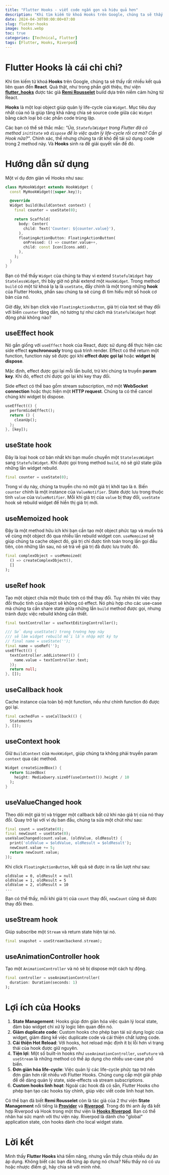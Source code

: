 ```yaml
---
title: "Flutter Hooks - viết code ngắn gọn và hiệu quả hơn"
description: "Khi tìm kiếm từ khoá Hooks trên Google, chúng ta sẽ thấy rất nhiều kết quả liên quan đến React. Quả thật, như trong phần giới thiệu, thư viện flutter_hooks được tác giả Remi Rousselet build dựa trên niềm cảm hứng từ React."
date: 2024-04-30T00:00:00+07:00
slug: flutter-hooks
image: hooks.webp
toc: true
categories: [Technical, Flutter]
tags: [Flutter, Hooks, Riverpod]
---
```


# Flutter Hooks là cái chi chi?

Khi tìm kiếm từ khoá **Hooks** trên Google, chúng ta sẽ thấy rất nhiều kết quả liên quan đến **React**. Quả thật, như trong phần giới thiệu, thư viện [**flutter_hooks**](https://pub.dev/packages/flutter_hooks) được tác giả [**Remi Rousselet**](https://github.com/rrousselGit) build dựa trên niềm cảm hứng từ React.

**Hooks** là một loại object giúp quản lý life-cycle của `Widget`. Mục tiêu duy nhất của nó là giúp tăng khả năng chia sẻ source code giữa các `Widget` bằng cách loại bỏ các phần code trùng lặp.

Các bạn có thể sẽ thắc mắc: *"Ủa, `StatefulWidget` trong Flutter đã có method `initState` và `dispose` để lo việc quản lý life-cycle rồi cơ mà? Cần gì Hook nữa?"*. Chính xác, thế nhưng chúng ta rất khó để tái sử dụng code trong 2 method này. Và **Hooks** sinh ra để giải quyết vấn đề đó.

# Hướng dẫn sử dụng

Một ví dụ đơn giản về Hooks như sau:

```dart
class MyHookWidget extends HookWidget {
  const MyHookWidget({super.key});

  @override
  Widget build(BuildContext context) {
    final counter = useState(0);

    return Scaffold(
      body: Center(
        child: Text('Counter: ${counter.value}'),
      ),
      floatingActionButton: FloatingActionButton(
        onPressed: () => counter.value++,
        child: const Icon(Icons.add),
      ),
    );
  }
}
```

Bạn có thể thấy `Widget` của chúng ta thay vì extend `StatefulWidget` hay `StatelessWidget`, thì bây giờ nó phải extend một `HookWidget`. Trong method `build` có một từ khoá lạ lạ là `useState`, đấy chính là một trong những **hook** của Flutter Hooks, phần sau chúng ta sẽ cùng đi tìm hiểu một số hook cơ bản của nó.

Giờ đây, khi bạn click vào `FloatingActionButton`, giá trị của text sẽ thay đổi với biến `counter` tăng dần, nó tương tự như cách mà `StatefulWidget` hoạt động phải không nào?

## useEffect hook

Nó gần giống với `useEffect` hook của React, được sử dụng để thực hiện các side effect **synchronously** trong quá trình render. Effect có thể return một function, function này sẽ được gọi khi **effect được gọi lại** hoặc **widget bị dispose**.

Mặc định, effect được gọi lại mỗi lần build, trừ khi chúng ta truyền **param key**. Khi đó, effect chỉ được gọi lại khi key thay đổi.

Side effect có thể bao gồm stream subscription, mở một **WebSocket connection** hoặc thực hiện một **HTTP request**. Chúng ta có thể cancel chúng khi widget bị dispose.

```dart
useEffect(() {
  performSideEffect();
  return () {
    cleanUp();
  };
}, [key]);
```

## useState hook

Đây là loại hook cơ bản nhất khi bạn muốn chuyển một `StatelessWidget` sang `StatefulWidget`. Khi được gọi trong method `build`, nó sẽ giữ state giữa những lần widget rebuild.

```dart
final counter = useState(0);
```

Trong ví dụ này, chúng ta truyền cho nó một giá trị khởi tạo là `0`. Biến `counter` chính là một instance của `ValueNotifier`. State được lưu trong thuộc tính `value` của `ValueNotifier`. Mỗi khi giá trị của `value` bị thay đổi, `useState` hook sẽ rebuild widget để hiển thị giá trị mới.

## useMemoized hook

Đây là một method hữu ích khi bạn cần tạo một object phức tạp và muốn trả về cùng một object đó qua nhiều lần rebuild widget con. `useMemoized` sẽ giúp chúng ta cache object đó, giá trị chỉ được tính toán trong lần gọi đầu tiên, còn những lần sau, nó sẽ trả về giá trị đã được lưu trước đó.

```dart
final complexObject = useMemoized(
  () => createComplexObject(),
  []
);
```

## useRef hook

Tạo một object chứa một thuộc tính có thể thay đổi. Tuy nhiên thì việc thay đổi thuộc tính của object sẽ không có effect. Nó phù hợp cho các use-case mà chúng ta cần share state giữa những lần `build` method được gọi, nhưng tránh được việc rebuild không cần thiết.

```dart
final textController = useTextEditingController();

/// Sử dụng useState() trong trường hợp này
/// sẽ làm widget rebuild mỗi lần nhập một ký tự
// final name = useState('');
final name = useRef('');
useEffect(() {
  textController.addListener(() {
    name.value = textController.text;
  });
  return null;
}, []);
```

## useCallback hook

Cache instance của toàn bộ một function, nếu như chính function đó được gọi lại.

```dart
final cachedFun = useCallback(() {
  Statements
}, []);
```

## useContext hook

Giữ `BuildContext` của `HookWidget`, giúp chúng ta không phải truyền param `context` qua các method.

```dart
Widget createSizedBox() {
  return SizedBox(
    height: MediaQuery.sizeOf(useContext()).height / 10
  );
}
```

## useValueChanged hook

Theo dõi một giá trị và trigger một callback bất cứ khi nào giá trị của nó thay đổi. Quay trở lại với ví dụ ban đầu, chúng ta sửa một chút như sau:

```dart
final count = useState(0);
final newCount = useState(0);
useValueChanged(count.value, (oldValue, oldResult) {
  print('oldValue = $oldValue, oldResult = $oldResult');
  newCount.value += 5;
  return newCount.value;
});
```

Khi click `FloatingActionButton`, kết quả sẽ được in ra lần lượt như sau:

```text
oldValue = 0, oldResult = null
oldValue = 1, oldResult = 5
oldValue = 2, oldResult = 10
...
```

Bạn có thể thấy, mỗi khi giá trị của `count` thay đổi, `newCount` cũng sẽ được thay đổi theo.

## useStream hook

Giúp subscribe một `Stream` và return state hiện tại nó.

```dart
final snapshot = useStream(backend.stream);
```

## useAnimationController hook

Tạo một `AnimationController` và nó sẽ bị dispose một cách tự động.

```dart
final controller = useAnimationController(
  duration: Duration(seconds: 1)
);
```

# Lợi ích của Hooks

1. **State Management**: Hooks giúp đơn giản hóa việc quản lý local state, đảm bảo widget chỉ xử lý logic liên quan đến nó.
2. **Giảm duplicate code**: Custom hooks cho phép bạn tái sử dụng logic của widget, giảm đáng kể việc duplicate code và cải thiện chất lượng code.
3. **Cải thiện Hot Reload**: Với hooks, hot reload mặc định ít bị lỗi hơn vì trạng thái của hook được giữ nguyên.
4. **Tiện lợi**: Một số built-in hooks như `useAnimationController`, `useFuture` và `useStream` là những method có thể áp dụng cho nhiều use-case phổ biến.
5. **Đơn giản hóa life-cycle**: Việc quản lý các life-cycle phức tạp trở nên đơn giản hơn rất nhiều với Flutter Hooks. Chúng cung cấp một giải pháp để dễ dàng quản lý state, side-effects và stream subscriptions.
6. **Custom hooks linh hoạt**: Ngoài các hook đã có sẵn, Flutter Hooks cho phép bạn tạo các hooks tùy chỉnh, giúp việc viết code linh hoạt hơn.

Có thể bạn đã biết **Remi Rousselet** còn là tác giả của 2 thư viện **State Management** nổi tiếng là [**Provider**](https://pub.dev/packages/provider) và [**Riverpod**](https://pub.dev/packages/flutter_riverpod). Trong đó thì anh ấy đã kết hợp Riverpod và Hook trong một thư viện là [**Hooks Riverpod**](https://pub.dev/packages/hooks_riverpod). Bạn có thể nhân hai sức mạnh với thư viện này. Riverpod là dành cho "global" application state, còn hooks dành cho local widget state.

# Lời kết

Mình thấy **Flutter Hooks** khá tiềm năng, nhưng vẫn thấy chưa nhiều dự án áp dụng. Không biết các bạn đã từng áp dụng nó chưa? Nếu thấy nó có ưu hoặc nhược điểm gì, hãy chia sẻ với mình nhé.
